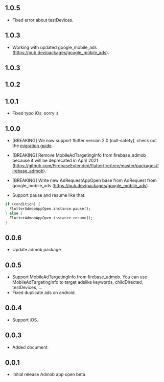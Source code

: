 ## 1.0.5

* Fixed error about testDevices.

## 1.0.3

* Working with updated google_mobile_ads (https://pub.dev/packages/google_mobile_ads).

## 1.0.3
## 1.0.2
## 1.0.1

* Fixed typo iOs, sorry :(

## 1.0.0

* [BREAKING] We now support flutter version 2.0 (null-safety), check out the [migration guide](https://dart.dev/null-safety/migration-guide).
* [BREAKING] Remove MobileAdTargetingInfo from firebase_admob because it will be deprecated in April 2021 (https://github.com/FirebaseExtended/flutterfire/tree/master/packages/firebase_admob).
* [BREAKING] Write new AdRequestAppOpen base from AdRequest from google_mobile_ads (https://pub.dev/packages/google_mobile_ads).

* Support pause and resume like that:
```dart
if (condition) {
  FlutterAdmobAppOpen.instance.pause();
} else {
  FlutterAdmobAppOpen.instance.resume();
}
```

## 0.0.6

* Update admob package

## 0.0.5

* Support MobileAdTargetingInfo from firebase_admob. You can use MobileAdTargetingInfo to target adslike keywords, childDirected, testDevices, ...
* Fixed duplicate ads on android.

## 0.0.4

* Support iOS.

## 0.0.3

* Added document.

## 0.0.1

* Initial release Admob app open beta.
